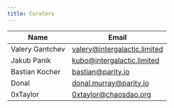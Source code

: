 ```yaml
---
title: Curators
---
```


| Name                | Email                        |
|---------------------|------------------------------|
| Valery Gantchev     | valery@intergalactic.limited |
| Jakub Panik         | kubo@intergalactic.limited   |
| Bastian Kocher      | bastian@parity.io            |
| Donal               | donal.murray@parity.io       |
| 0xTaylor            | 0xtaylor@chaosdao.org        |
